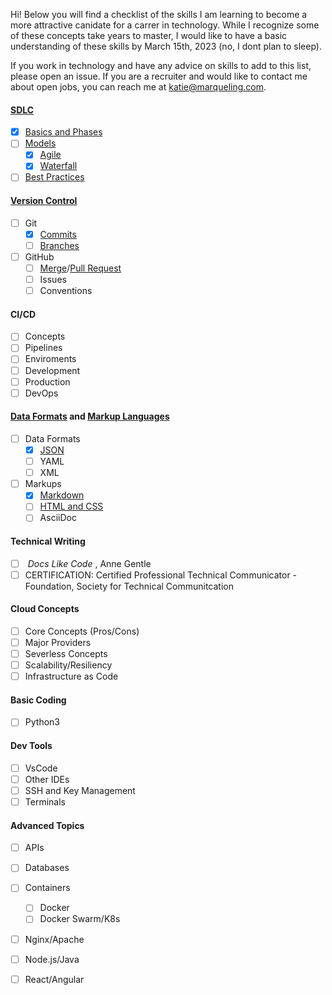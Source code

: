 Hi! Below you will find a checklist of the skills I am learning to become a more attractive canidate for a carrer in technology. While I recognize some of these concepts take years to master, I would like to have a basic understanding of these skills by March 15th, 2023 (no, I dont plan to sleep).

If you work in technology and have any advice on skills to add to this list, please open an issue. If you are a recruiter and would like to contact me about open jobs, you can reach me at katie@marqueling.com.

#### [SDLC](https://github.com/katiemarqueling/Career/tree/main/UpskillLearning/SDLC)
- [X] [Basics and Phases](https://github.com/katiemarqueling/Career/blob/main/UpskillLearning/SDLC/SDLC.txt)
- [ ] [Models](https://github.com/katiemarqueling/Career/blob/main/UpskillLearning/SDLC/Models.txt)
    - [X] [Agile](https://github.com/katiemarqueling/Career/blob/main/UpskillLearning/SDLC/Agile.txt)
    - [X] [Waterfall](https://github.com/katiemarqueling/Career/blob/main/UpskillLearning/SDLC/Waterfall.txt)
- [ ] [Best Practices](https://github.com/katiemarqueling/Career/blob/main/UpskillLearning/SDLC/BestPractices.txt)
#### [Version Control](https://github.com/katiemarqueling/Career/tree/main/UpskillLearning/VersionControl)
- [ ] Git
    - [X] [Commits](https://github.com/katiemarqueling/Career/blob/main/UpskillLearning/VersionControl/Commits.txt)
    - [ ] [Branches](hhttps://github.com/katiemarqueling/Career/blob/main/UpskillLearning/VersionControl/Branches.txt)
- [ ] GitHub
    - [ ] [Merge](https://github.com/katiemarqueling/Career/blob/main/UpskillLearning/VersionControl/MergeRequest.txt)/[Pull Request](https://github.com/the-germanator/learn-git)
    - [ ] Issues
    - [ ] Conventions
#### CI/CD
- [ ] Concepts
- [ ] Pipelines
- [ ] Enviroments 
- [ ] Development
- [ ] Production
- [ ] DevOps
#### [Data Formats](https://github.com/katiemarqueling/Career/tree/main/UpskillLearning/DataFormats) and [Markup Languages](https://github.com/katiemarqueling/Career/tree/main/UpskillLearning/MarkupLanguages)
- [ ] Data Formats
    - [X] [JSON](https://github.com/katiemarqueling/Career/blob/main/UpskillLearning/DataFormats/Json.json)
    - [ ] YAML
    - [ ] XML
- [ ] Markups
    - [X] [Markdown](https://github.com/katiemarqueling/Career/blob/main/UpskillLearning/MarkupLanguages/Markdown.md)
    - [ ] [HTML and CSS](https://github.com/katiemarqueling/Career/blob/main/UpskillLearning/MarkupLanguages/LifeofTendy.html)
    - [ ] AsciiDoc
#### Technical Writing
- [ ] <i> Docs Like Code </i>, Anne Gentle
- [ ] CERTIFICATION: Certified Professional Technical Communicator - Foundation, Society for Technical Communitcation
#### Cloud Concepts
- [ ] Core Concepts (Pros/Cons)
- [ ] Major Providers
- [ ] Severless Concepts
- [ ] Scalability/Resiliency
- [ ] Infrastructure as Code
#### Basic Coding
- [ ] Python3
#### Dev Tools
- [ ] VsCode
- [ ] Other IDEs
- [ ] SSH and Key Management
- [ ] Terminals
#### Advanced Topics
- [ ] APIs
- [ ] Databases
- [ ] Containers
    - [ ] Docker
    - [ ] Docker Swarm/K8s
- [ ] Nginx/Apache
- [ ] Node.js/Java
- [ ] React/Angular








